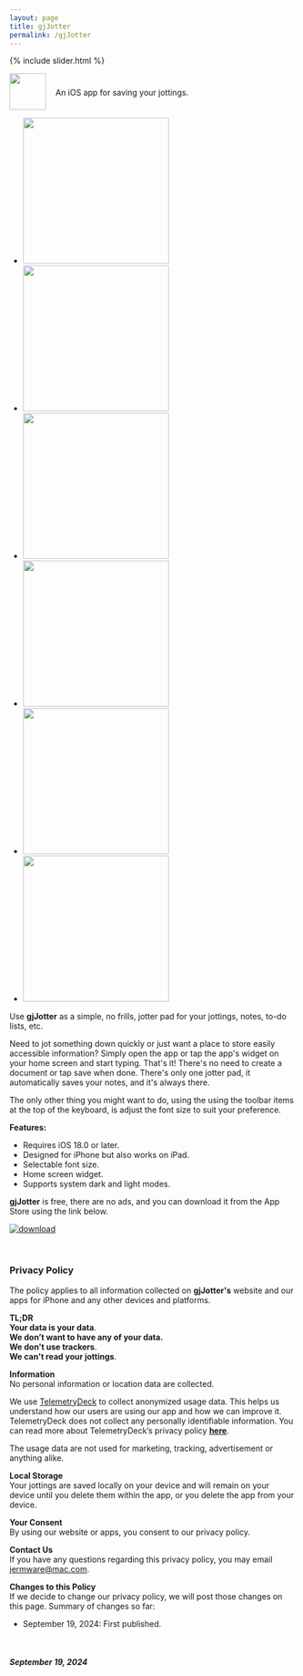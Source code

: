 ```yaml
---
layout: page
title: gjJotter
permalink: /gjJotter
---
```


{% include slider.html %}

<span style="float: left; line-height: 0px;">
<img width="64" height="64" src="/images/gjJotter/gjJotter-icon.png">
</span>
<span style="float: left; padding: 25px 0px 0px 17px;">
An iOS app for saving your jottings.
</span>
<div style="clear: both;"></div>

<div id="gallery">
    <ul id="lightSlider" class="cS-hidden">
        <!-- <li data-src="large"><img src="medium"></li> -->
        <li data-src="/images/gjJotter/gjJotter-1m.png"><img src="/images/gjJotter/gjJotter-1s.png" width=256px></li>
        <li data-src="/images/gjJotter/gjJotter-2m.png"><img src="/images/gjJotter/gjJotter-2s.png" width=256px></li>
        <li data-src="/images/gjJotter/gjJotter-3m.png"><img src="/images/gjJotter/gjJotter-3s.png" width=256px></li>
        <li data-src="/images/gjJotter/gjJotter-4m.png"><img src="/images/gjJotter/gjJotter-4s.png" width=256px></li>
        <li data-src="/images/gjJotter/gjJotter-5m.png"><img src="/images/gjJotter/gjJotter-5s.png" width=256px></li>
        <li data-src="/images/gjJotter/gjJotter-6m.png"><img src="/images/gjJotter/gjJotter-6s.png" width=256px></li>
    </ul>
</div>

Use **gjJotter** as a simple, no frills, jotter pad for your jottings, notes, to-do lists, etc.

Need to jot something down quickly or just want a place to store easily accessible information? Simply open the app or tap the app's widget on your home screen and start typing. That's it! There's no need to create a document or tap save when done. There's only one jotter pad, it automatically saves your notes, and it's always there.

The only other thing you might want to do, using the using the toolbar items at the top of the keyboard, is adjust the font size to suit your preference.

**Features:**
- Requires iOS 18.0 or later.
- Designed for iPhone but also works on iPad.
- Selectable font size.
- Home screen widget.
- Supports system dark and light modes.

**gjJotter** is free, there are no ads, and you can download it from the App Store using the link below.

[![download](/images/Download_on_the_App_Store_Badge_US-UK_RGB_blk_092917.svg)](https://apps.apple.com/app/gjjotter/id6698850903?platform=iphone)

<br>
<h3 id="privacy">Privacy Policy</h3>

The policy applies to all information collected on **gjJotter's** website and our apps for iPhone and any other devices and platforms.

**TL;DR**  
**Your data is your data**.  
**We don’t want to have any of your data.**  
**We don't use trackers**.  
**We can't read your jottings**.  

**Information**  
No personal information or location data are collected.

We use [TelemetryDeck](https://telemetrydeck.com) to collect anonymized usage data. This helps us understand how our users are using our app and how we can improve it. TelemetryDeck does not collect any personally identifiable information. You can read more about TelemetryDeck’s privacy policy **[here](https://telemetrydeck.com/privacy)**.

The usage data are not used for marketing, tracking, advertisement or anything alike.

**Local Storage**  
Your jottings are saved locally on your device and will remain on your device until you delete them within the app, or you delete the app from your device.

**Your Consent**  
By using our website or apps, you consent to our privacy policy.

**Contact Us**  
If you have any questions regarding this privacy policy, you may email [jermware@mac.com](mailto:jermware@mac.com).

**Changes to this Policy**  
If we decide to change our privacy policy, we will post those changes on this page. Summary of changes so far:

- September 19, 2024: First published.

<br>

##### September 19, 2024
